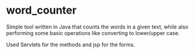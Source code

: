 # word_counter
Simple tool written in Java that counts the words in a given text, while also performing some basic operations like converting to lower/upper case.

Used Servlets for the methods and jsp for the forms.
